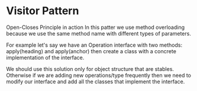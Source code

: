 ﻿# Visitor Pattern

Open-Closes Principle in action
In this patter we use method overloading because we use the same method name with different types of parameters.

For example let's say we have an Operation interface with two methods: apply(heading) and apply(anchor)
then create a class with a concrete implementation of the interface.

We should use this solution only for object structure that are stables. Otherwise if we are adding new operations/type frequently then
we need to modify our interface and add all the classes that implement the interface.
